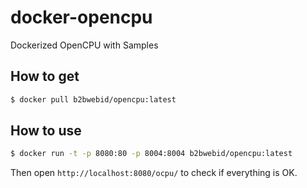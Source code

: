 # docker-opencpu

Dockerized OpenCPU with Samples

## How to get

```bash
$ docker pull b2bwebid/opencpu:latest
```

## How to use

```bash
$ docker run -t -p 8080:80 -p 8004:8004 b2bwebid/opencpu:latest
```

Then open `http://localhost:8080/ocpu/` to check if everything is OK.
